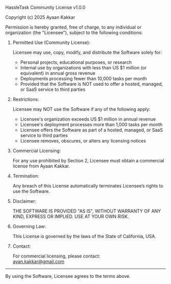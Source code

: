 HassleTask Community License v1.0.0

Copyright (c) 2025 Ayaan Kakkar

Permission is hereby granted, free of charge, to any individual or organization (the "Licensee"), subject to the following conditions:

1. Permitted Use (Community License):

   Licensee may use, copy, modify, and distribute the Software solely for:

   - Personal projects, educational purposes, or research
   - Internal use by organizations with less than US $1 million (or equivalent) in annual gross revenue
   - Deployments processing fewer than 10,000 tasks per month
   - Provided that the Software is NOT used to offer a hosted, managed, or SaaS service to third parties

2. Restrictions:

   Licensee may NOT use the Software if any of the following apply:

   - Licensee's organization exceeds US $1 million in annual revenue
   - Licensee's deployment processes more than 1,000 tasks per month
   - Licensee offers the Software as part of a hosted, managed, or SaaS service to third parties
   - Licensee removes, obscures, or alters any licensing notices

3. Commercial Licensing:

   For any use prohibited by Section 2, Licensee must obtain a commercial license from Ayaan Kakkar.

4. Termination:

   Any breach of this License automatically terminates Licensee’s rights to use the Software.

5. Disclaimer:

   THE SOFTWARE IS PROVIDED "AS IS", WITHOUT WARRANTY OF ANY KIND, EXPRESS OR IMPLIED. USE AT YOUR OWN RISK.

6. Governing Law:

   This License is governed by the laws of the State of California, USA.

7. Contact:

   For commercial licensing, please contact:  
   ayan.kakkar@gmail.com

---

By using the Software, Licensee agrees to the terms above.
